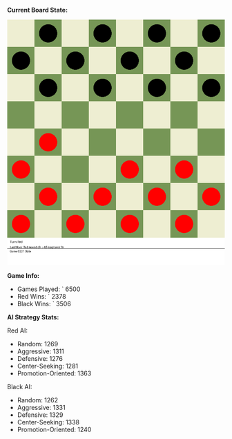 
**Current Board State:**  
<!-- START_GIF -->
![Checkers Game](./checkers_game.gif)
<!-- END_GIF -->

**Game Info:**  
- Games Played: `<!-- GAMES_PLAYED --> 6500
- Red Wins: `<!-- RED_WINS --> 2378
- Black Wins: `<!-- BLACK_WINS --> 3506

<!-- AI_STATS -->
**AI Strategy Stats:**

Red AI:
- Random: 1269
- Aggressive: 1311
- Defensive: 1276
- Center-Seeking: 1281
- Promotion-Oriented: 1363

Black AI:
- Random: 1262
- Aggressive: 1331
- Defensive: 1329
- Center-Seeking: 1338
- Promotion-Oriented: 1240
